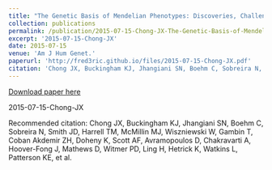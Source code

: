 ```yaml
---
title: "The Genetic Basis of Mendelian Phenotypes: Discoveries, Challenges, and Opportunities."
collection: publications
permalink: /publication/2015-07-15-Chong-JX-The-Genetic-Basis-of-Mendelian-Phenotypes:-Discoveries,-Challenges,-and-Opportunities.
excerpt: '2015-07-15-Chong-JX'
date: 2015-07-15
venue: 'Am J Hum Genet.'
paperurl: 'http://fred3ric.github.io/files/2015-07-15-Chong-JX.pdf'
citation: 'Chong JX, Buckingham KJ, Jhangiani SN, Boehm C, Sobreira N, Smith JD, Harrell TM, McMillin MJ, Wiszniewski W, Gambin T, Coban Akdemir ZH, Doheny K, Scott AF, Avramopoulos D, Chakravarti A, Hoover-Fong J, Mathews D, Witmer PD, Ling H, Hetrick K, Watkins L, Patterson KE, et al.'
---
```


<a href='http://fred3ric.github.io/files/2015-07-15-Chong-JX.pdf'>Download paper here</a>

2015-07-15-Chong-JX

Recommended citation: Chong JX, Buckingham KJ, Jhangiani SN, Boehm C, Sobreira N, Smith JD, Harrell TM, McMillin MJ, Wiszniewski W, Gambin T, Coban Akdemir ZH, Doheny K, Scott AF, Avramopoulos D, Chakravarti A, Hoover-Fong J, Mathews D, Witmer PD, Ling H, Hetrick K, Watkins L, Patterson KE, et al.